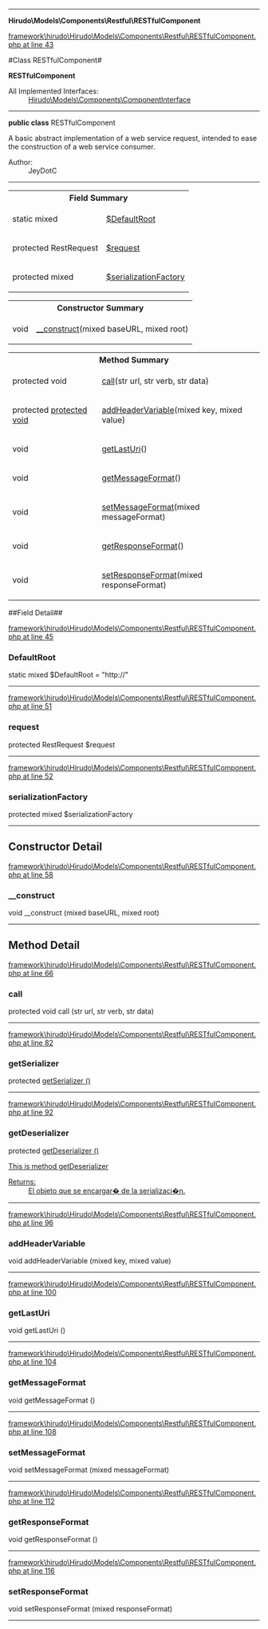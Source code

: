 

- - -

**Hirudo\Models\Components\Restful\RESTfulComponent**


<a href="https://github.com/JeyDotC/Hirudo/blob/master/framework/hirudo/Hirudo/Models/Components/Restful/RESTfulComponent.php#L43" target='_blank'>framework\hirudo\Hirudo\Models\Components\Restful\RESTfulComponent.php at line 43</a>

#Class RESTfulComponent#

**RESTfulComponent**


<dl>
<dt>All Implemented Interfaces:</dt>
<dd><a href="https://github.com/JeyDotC/Hirudo-docs/blob/master/Hirudo/Models/Components/ComponentInterface.md">Hirudo\Models\Components\ComponentInterface</a> </dd>
</dl>



- - -

<p><strong>public  class</strong> <span>RESTfulComponent</span></p>

<div class="comment" id="overview_description"><p>A basic abstract implementation of a web service request, intended to ease
the construction of a web service consumer.</p></div>

<dl>
<dt>Author:</dt>
<dd>JeyDotC</dd>
</dl>


<hr />



<table id="summary_field">
<tr><th colspan="2">Field Summary</th></tr>
<tr>
<td><span class='k'>static </span> <span class='nx'>mixed</span></td>
<td class="description"><p class="name" ><a href="https://github.com/JeyDotC/Hirudo-docs/blob/master/Hirudo/Models/Components/Restful/RESTfulComponent.md#defaultroot"> $DefaultRoot</a>
                                </p></td>
</tr>
<tr>
<td><span class='k'>protected </span> <span class='nx'>RestRequest</span></td>
<td class="description"><p class="name" ><a href="https://github.com/JeyDotC/Hirudo-docs/blob/master/Hirudo/Models/Components/Restful/RESTfulComponent.md#request"> $request</a>
                                </p><p class="description"></p></td>
</tr>
<tr>
<td><span class='k'>protected </span> <span class='nx'>mixed</span></td>
<td class="description"><p class="name" ><a href="https://github.com/JeyDotC/Hirudo-docs/blob/master/Hirudo/Models/Components/Restful/RESTfulComponent.md#serializationfactory"> $serializationFactory</a>
                                </p></td>
</tr>
</table>

<table id="summary_constructor">
<tr><th colspan="2">Constructor Summary</th></tr>
<tr>
<td><span class='k'></span> <span class='nx'>void</span></td>
<td class="description"><p class="name"><a href="#__construct">__construct</a>(mixed baseURL, mixed root)</p></td>
</tr>
</table>

<table id="summary_method">
<tr><th colspan="2">Method Summary</th></tr>
<tr>
<td><span class='k'>protected </span> <span class='nx'>void</span></td>
<td class="description"><p class="name"><a href="#call">call</a>(str url, str verb, str data)</p></td>
</tr>
<tr>
<td><span class='k'>protected </span> <span class='nx'><a href='https://github.com/JeyDotC/Hirudo-docs/blob/master/Hirudo/Serialization/EntitySerializerBase.md>EntitySerializerBase</a></span></td>
<td class="description"><p class="name"><a href="#getserializer">getSerializer</a>()</p><p class="description"></p></td>
</tr>
<tr>
<td><span class='k'>protected </span> <span class='nx'><a href='https://github.com/JeyDotC/Hirudo-docs/blob/master/Hirudo/Serialization/EntityDeserializerBase.md>EntityDeserializerBase</a></span></td>
<td class="description"><p class="name"><a href="#getdeserializer">getDeserializer</a>()</p><p class="description">This is method getDeserializer</p></td>
</tr>
<tr>
<td><span class='k'></span> <span class='nx'>void</span></td>
<td class="description"><p class="name"><a href="#addheadervariable">addHeaderVariable</a>(mixed key, mixed value)</p></td>
</tr>
<tr>
<td><span class='k'></span> <span class='nx'>void</span></td>
<td class="description"><p class="name"><a href="#getlasturi">getLastUri</a>()</p></td>
</tr>
<tr>
<td><span class='k'></span> <span class='nx'>void</span></td>
<td class="description"><p class="name"><a href="#getmessageformat">getMessageFormat</a>()</p></td>
</tr>
<tr>
<td><span class='k'></span> <span class='nx'>void</span></td>
<td class="description"><p class="name"><a href="#setmessageformat">setMessageFormat</a>(mixed messageFormat)</p></td>
</tr>
<tr>
<td><span class='k'></span> <span class='nx'>void</span></td>
<td class="description"><p class="name"><a href="#getresponseformat">getResponseFormat</a>()</p></td>
</tr>
<tr>
<td><span class='k'></span> <span class='nx'>void</span></td>
<td class="description"><p class="name"><a href="#setresponseformat">setResponseFormat</a>(mixed responseFormat)</p></td>
</tr>
</table>

##Field Detail##

<a href="https://github.com/JeyDotC/Hirudo/blob/master/framework/hirudo/Hirudo/Models/Components/Restful/RESTfulComponent.php#L45" target='_blank'>framework\hirudo\Hirudo\Models\Components\Restful\RESTfulComponent.php at line 45</a>

<h3 id="DefaultRoot">DefaultRoot</h3>
<span class='k'>static </span> <span class='nx'>mixed</span><span class='no'> $DefaultRoot</span><span class='o'> = &quot;http://&quot;</span>

<div class="details">

</div>

- - -


<a href="https://github.com/JeyDotC/Hirudo/blob/master/framework/hirudo/Hirudo/Models/Components/Restful/RESTfulComponent.php#L51" target='_blank'>framework\hirudo\Hirudo\Models\Components\Restful\RESTfulComponent.php at line 51</a>

<h3 id="request">request</h3>
<span class='k'>protected </span> <span class='nx'>RestRequest</span><span class='no'> $request</span><div class="details">
<p></p>
</div>

- - -


<a href="https://github.com/JeyDotC/Hirudo/blob/master/framework/hirudo/Hirudo/Models/Components/Restful/RESTfulComponent.php#L52" target='_blank'>framework\hirudo\Hirudo\Models\Components\Restful\RESTfulComponent.php at line 52</a>

<h3 id="serializationFactory">serializationFactory</h3>
<span class='k'>protected </span> <span class='nx'>mixed</span><span class='no'> $serializationFactory</span><div class="details">

</div>

- - -

<h2>Constructor Detail</h2>


<a href="https://github.com/JeyDotC/Hirudo/blob/master/framework/hirudo/Hirudo/Models/Components/Restful/RESTfulComponent.php#L58" target='_blank'>framework\hirudo\Hirudo\Models\Components\Restful\RESTfulComponent.php at line 58</a>

<h3 id="__construct">__construct</h3>
<span class='k'></span> <span class='nx'>void</span> <span class='nf'>__construct</span> (mixed baseURL, mixed root)

<div class="details">

</div>

- - -

<h2 id="detail_method">Method Detail</h2>

<a href="https://github.com/JeyDotC/Hirudo/blob/master/framework/hirudo/Hirudo/Models/Components/Restful/RESTfulComponent.php#L66" target='_blank'>framework\hirudo\Hirudo\Models\Components\Restful\RESTfulComponent.php at line 66</a>

<h3 id="call()">call</h3>
<span class='k'>protected </span> <span class='nx'>void</span> <span class='nf'>call</span> (str url, str verb, str data)

<div class="details">

</div>

- - -


<a href="https://github.com/JeyDotC/Hirudo/blob/master/framework/hirudo/Hirudo/Models/Components/Restful/RESTfulComponent.php#L82" target='_blank'>framework\hirudo\Hirudo\Models\Components\Restful\RESTfulComponent.php at line 82</a>

<h3 id="getSerializer()">getSerializer</h3>
<span class='k'>protected </span> <span class='nx'><a href='https://github.com/JeyDotC/Hirudo-docs/blob/master/Hirudo/Serialization/EntitySerializerBase.md>EntitySerializerBase</a></span> <span class='nf'>getSerializer</span> ()

<div class="details">
<p></p>
</div>

- - -


<a href="https://github.com/JeyDotC/Hirudo/blob/master/framework/hirudo/Hirudo/Models/Components/Restful/RESTfulComponent.php#L92" target='_blank'>framework\hirudo\Hirudo\Models\Components\Restful\RESTfulComponent.php at line 92</a>

<h3 id="getDeserializer()">getDeserializer</h3>
<span class='k'>protected </span> <span class='nx'><a href='https://github.com/JeyDotC/Hirudo-docs/blob/master/Hirudo/Serialization/EntityDeserializerBase.md>EntityDeserializerBase</a></span> <span class='nf'>getDeserializer</span> ()

<div class="details">
<p>This is method getDeserializer</p><dl>
<dt>Returns:</dt>
<dd>El objeto que se encargar� de la serializaci�n.</dd>
</dl>

</div>

- - -


<a href="https://github.com/JeyDotC/Hirudo/blob/master/framework/hirudo/Hirudo/Models/Components/Restful/RESTfulComponent.php#L96" target='_blank'>framework\hirudo\Hirudo\Models\Components\Restful\RESTfulComponent.php at line 96</a>

<h3 id="addHeaderVariable()">addHeaderVariable</h3>
<span class='k'></span> <span class='nx'>void</span> <span class='nf'>addHeaderVariable</span> (mixed key, mixed value)

<div class="details">

</div>

- - -


<a href="https://github.com/JeyDotC/Hirudo/blob/master/framework/hirudo/Hirudo/Models/Components/Restful/RESTfulComponent.php#L100" target='_blank'>framework\hirudo\Hirudo\Models\Components\Restful\RESTfulComponent.php at line 100</a>

<h3 id="getLastUri()">getLastUri</h3>
<span class='k'></span> <span class='nx'>void</span> <span class='nf'>getLastUri</span> ()

<div class="details">

</div>

- - -


<a href="https://github.com/JeyDotC/Hirudo/blob/master/framework/hirudo/Hirudo/Models/Components/Restful/RESTfulComponent.php#L104" target='_blank'>framework\hirudo\Hirudo\Models\Components\Restful\RESTfulComponent.php at line 104</a>

<h3 id="getMessageFormat()">getMessageFormat</h3>
<span class='k'></span> <span class='nx'>void</span> <span class='nf'>getMessageFormat</span> ()

<div class="details">

</div>

- - -


<a href="https://github.com/JeyDotC/Hirudo/blob/master/framework/hirudo/Hirudo/Models/Components/Restful/RESTfulComponent.php#L108" target='_blank'>framework\hirudo\Hirudo\Models\Components\Restful\RESTfulComponent.php at line 108</a>

<h3 id="setMessageFormat()">setMessageFormat</h3>
<span class='k'></span> <span class='nx'>void</span> <span class='nf'>setMessageFormat</span> (mixed messageFormat)

<div class="details">

</div>

- - -


<a href="https://github.com/JeyDotC/Hirudo/blob/master/framework/hirudo/Hirudo/Models/Components/Restful/RESTfulComponent.php#L112" target='_blank'>framework\hirudo\Hirudo\Models\Components\Restful\RESTfulComponent.php at line 112</a>

<h3 id="getResponseFormat()">getResponseFormat</h3>
<span class='k'></span> <span class='nx'>void</span> <span class='nf'>getResponseFormat</span> ()

<div class="details">

</div>

- - -


<a href="https://github.com/JeyDotC/Hirudo/blob/master/framework/hirudo/Hirudo/Models/Components/Restful/RESTfulComponent.php#L116" target='_blank'>framework\hirudo\Hirudo\Models\Components\Restful\RESTfulComponent.php at line 116</a>

<h3 id="setResponseFormat()">setResponseFormat</h3>
<span class='k'></span> <span class='nx'>void</span> <span class='nf'>setResponseFormat</span> (mixed responseFormat)

<div class="details">

</div>

- - -

